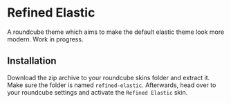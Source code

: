 # Refined Elastic

A roundcube theme which aims to make the default elastic theme look more modern. Work in progress.

## Installation

Download the zip archive to your roundcube skins folder and extract it. Make sure the folder is named `refined-elastic`.
Afterwards, head over to your roundcube settings and activate the `Refined Elastic` skin.
